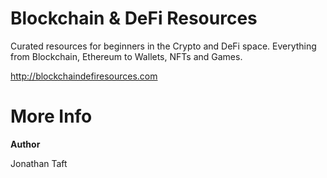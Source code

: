 # Blockchain & DeFi Resources

Curated resources for beginners in the Crypto and DeFi space. Everything from Blockchain, Ethereum to Wallets, NFTs and Games.

http://blockchaindefiresources.com

# More Info

**Author**

Jonathan Taft
